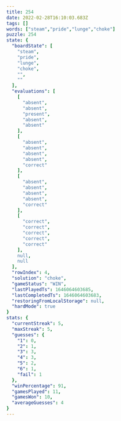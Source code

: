 ```yaml
---
title: 254
date: 2022-02-28T16:10:03.683Z
tags: []
words: ["steam","pride","lunge","choke"]
puzzle: 254
state: {
  "boardState": [
    "steam",
    "pride",
    "lunge",
    "choke",
    "",
    ""
  ],
  "evaluations": [
    [
      "absent",
      "absent",
      "present",
      "absent",
      "absent"
    ],
    [
      "absent",
      "absent",
      "absent",
      "absent",
      "correct"
    ],
    [
      "absent",
      "absent",
      "absent",
      "absent",
      "correct"
    ],
    [
      "correct",
      "correct",
      "correct",
      "correct",
      "correct"
    ],
    null,
    null
  ],
  "rowIndex": 4,
  "solution": "choke",
  "gameStatus": "WIN",
  "lastPlayedTs": 1646064603685,
  "lastCompletedTs": 1646064603683,
  "restoringFromLocalStorage": null,
  "hardMode": true
}
stats: {
  "currentStreak": 5,
  "maxStreak": 5,
  "guesses": {
    "1": 0,
    "2": 1,
    "3": 3,
    "4": 3,
    "5": 2,
    "6": 1,
    "fail": 1
  },
  "winPercentage": 91,
  "gamesPlayed": 11,
  "gamesWon": 10,
  "averageGuesses": 4
}
---
```


<!-- more -->
